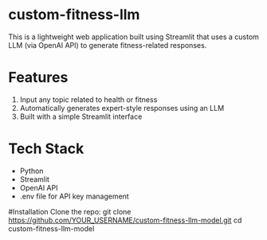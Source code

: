 # custom-fitness-llm
This is a lightweight web application built using Streamlit that uses a custom LLM (via OpenAI API) to generate fitness-related responses.

# Features
1. Input any topic related to health or fitness
2. Automatically generates expert-style responses using an LLM
3. Built with a simple Streamlit interface

# Tech Stack
- Python
- Streamlit
- OpenAI API
- .env file for API key management

#Installation
Clone the repo:
git clone https://github.com/YOUR_USERNAME/custom-fitness-llm-model.git
cd custom-fitness-llm-model

